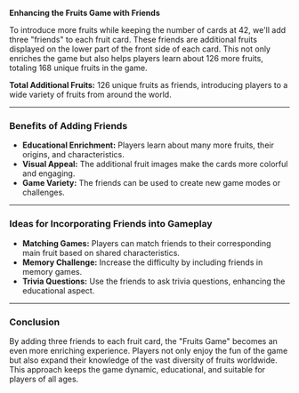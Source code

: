 **Enhancing the Fruits Game with Friends**

To introduce more fruits while keeping the number of cards at 42, we'll add three "friends" to each fruit card. These friends are additional fruits displayed on the lower part of the front side of each card. This not only enriches the game but also helps players learn about 126 more fruits, totaling 168 unique fruits in the game.


**Total Additional Fruits:** 126 unique fruits as friends, introducing players to a wide variety of fruits from around the world.

---

### **Benefits of Adding Friends**

- **Educational Enrichment:** Players learn about many more fruits, their origins, and characteristics.
- **Visual Appeal:** The additional fruit images make the cards more colorful and engaging.
- **Game Variety:** The friends can be used to create new game modes or challenges.

---

### **Ideas for Incorporating Friends into Gameplay**

- **Matching Games:** Players can match friends to their corresponding main fruit based on shared characteristics.
- **Memory Challenge:** Increase the difficulty by including friends in memory games.
- **Trivia Questions:** Use the friends to ask trivia questions, enhancing the educational aspect.

---

### **Conclusion**

By adding three friends to each fruit card, the "Fruits Game" becomes an even more enriching experience. Players not only enjoy the fun of the game but also expand their knowledge of the vast diversity of fruits worldwide. This approach keeps the game dynamic, educational, and suitable for players of all ages.